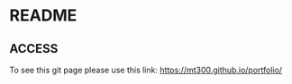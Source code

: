# README

## ACCESS

  To see this git page please use this link: https://mt300.github.io/portfolio/
  
    
